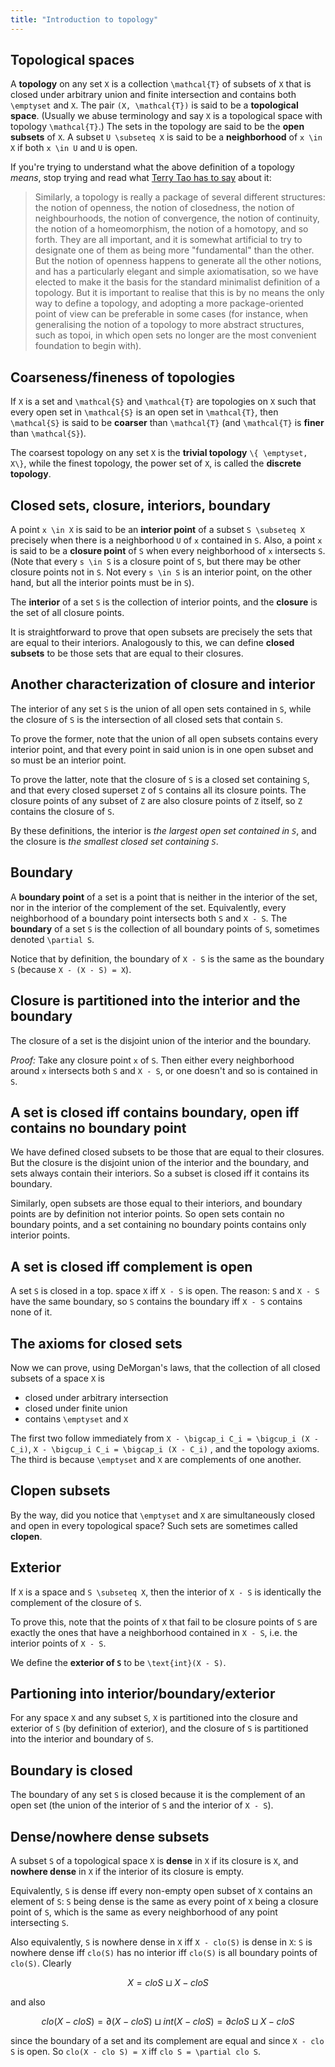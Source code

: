 ```yaml
---
title: "Introduction to topology"
---
```


## Topological spaces

A **topology** on any set ``X`` is a collection ``\mathcal{T}`` of subsets of ``X`` that is closed under arbitrary union and finite intersection and contains both ``\emptyset`` and ``X``. The pair ``(X, \mathcal{T})`` is said to be a **topological space**. (Usually we abuse terminology and say ``X`` is a topological space with topology ``\mathcal{T}``.) The sets in the topology are said to be the **open subsets** of ``X``. A subset ``U \subseteq X`` is said to be a **neighborhood** of ``x \in X`` if both ``x \in U`` and ``U`` is open.

If you're trying to understand what the above definition of a topology *means*, stop trying and read what [Terry Tao has to say](http://mathoverflow.net/a/30231) about it:

 > Similarly, a topology is really a package of several different structures: the notion of openness, the notion of closedness, the notion of neighbourhoods, the notion of convergence, the notion of continuity, the notion of a homeomorphism, the notion of a homotopy, and so forth. They are all important, and it is somewhat artificial to try to designate one of them as being more "fundamental" than the other. But the notion of openness happens to generate all the other notions, and has a particularly elegant and simple axiomatisation, so we have elected to make it the basis for the standard minimalist definition of a topology. But it is important to realise that this is by no means the only way to define a topology, and adopting a more package-oriented point of view can be preferable in some cases (for instance, when generalising the notion of a topology to more abstract structures, such as topoi, in which open sets no longer are the most convenient foundation to begin with).

## Coarseness/fineness of topologies

If ``X`` is a set and ``\mathcal{S}`` and ``\mathcal{T}`` are topologies on ``X`` such that every open set in ``\mathcal{S}`` is an open set in ``\mathcal{T}``, then ``\mathcal{S}`` is said to be **coarser** than ``\mathcal{T}`` (and ``\mathcal{T}`` is **finer** than ``\mathcal{S}``).

The coarsest topology on any set ``X`` is the **trivial topology** ``\{ \emptyset, X\}``, while the finest topology, the power set of ``X``, is called the **discrete topology**.

## Closed sets, closure, interiors, boundary

A point ``x \in X`` is said to be an **interior point** of a subset ``S \subseteq X`` precisely when there is a neighborhood ``U`` of ``x`` contained in ``S``. Also, a point ``x`` is said to be a **closure point** of ``S`` when every neighborhood of ``x`` intersects ``S``. (Note that every ``s \in S`` is a closure point of ``S``, but there may be other closure points not in ``S``. Not every ``s \in S`` is an interior point, on the other hand, but all the interior points must be in ``S``).

The **interior** of a set ``S`` is the collection of interior points, and the **closure** is the set of all closure points.

It is straightforward to prove that open subsets are precisely the sets that are equal to their interiors. Analogously to this, we can define **closed subsets** to be those sets that are equal to their closures.

## Another characterization of closure and interior

The interior of any set ``S`` is the union of all open sets contained in ``S``, while the closure of ``S`` is the intersection of all closed sets that contain ``S``.

To prove the former, note that the union of all open subsets contains every interior point, and that every point in said union is in one open subset and so must be an interior point.

To prove the latter, note that the closure of ``S`` is a closed set containing ``S``, and that every closed superset ``Z`` of ``S`` contains all its closure points. The closure points of any subset of ``Z`` are also closure points of ``Z`` itself, so ``Z`` contains the closure of ``S``.

By these definitions, the interior is *the largest open set contained in ``S``*, and the closure is *the smallest closed set containing ``S``*.

## Boundary
A **boundary point** of a set is a point that is neither in the interior of the set, nor in the interior of the complement of the set. Equivalently, every neighborhood of a boundary point intersects both ``S`` and ``X - S``. The **boundary** of a set ``S`` is the collection of all boundary points of ``S``, sometimes denoted ``\partial S``.

Notice that by definition, the boundary of ``X - S`` is the same as the boundary ``S`` (because ``X - (X - S) = X``).

## Closure is partitioned into the interior and the boundary

The closure of a set is the disjoint union of the interior and the boundary.

*Proof:* Take any closure point ``x`` of ``S``. Then either every neighborhood around ``x`` intersects both ``S`` and ``X - S``, or one doesn't and so is contained in ``S``.

## A set is closed iff contains boundary, open iff contains no boundary point

We have defined closed subsets to be those that are equal to their closures. But the closure is the disjoint union of the interior and the boundary, and sets always contain their interiors. So a subset is closed iff it contains its boundary.

Similarly, open subsets are those equal to their interiors, and boundary points are by definition not interior points. So open sets contain no boundary points, and a set containing no boundary points contains only interior points.

## A set is closed iff complement is open

A set ``S`` is closed in a top. space ``X`` iff ``X - S`` is open. The reason: ``S`` and ``X - S`` have the same boundary, so ``S`` contains the boundary iff ``X - S`` contains none of it.

## The axioms for closed sets

Now we can prove, using DeMorgan's laws, that the collection of all closed subsets of a space ``X`` is

  - closed under arbitrary intersection
  - closed under finite union
  - contains ``\emptyset`` and ``X``

The first two follow immediately from ``X - \bigcap_i C_i = \bigcup_i (X - C_i)``, ``X - \bigcup_i C_i = \bigcap_i (X - C_i)`` , and the topology axioms. The third is because ``\emptyset`` and ``X`` are complements of one another.

## Clopen subsets

By the way, did you notice that ``\emptyset`` and ``X`` are simultaneously closed and open in every topological space? Such sets are sometimes called **clopen**.

## Exterior

If ``X`` is a space and ``S \subseteq X``, then the interior of ``X - S`` is identically the complement of the closure of ``S``.

To prove this, note that the points of ``X`` that fail to be closure points of ``S`` are exactly the ones that have a neighborhood contained in ``X - S``, i.e. the interior points of ``X - S``.

We define the **exterior of ``S``** to be ``\text{int}(X - S)``.

## Partioning into interior/boundary/exterior

For any space ``X`` and any subset ``S``, ``X`` is partitioned into the closure and exterior of ``S`` (by definition of exterior), and the closure of ``S`` is partitioned into the interior and boundary of ``S``.


## Boundary is closed

The boundary of any set ``S`` is closed because it is the complement of an open set (the union of the interior of ``S`` and the interior of ``X - S``).

## Dense/nowhere dense subsets

A subset ``S`` of a topological space ``X`` is **dense** in ``X`` if its closure is ``X``, and **nowhere dense** in ``X`` if the interior of its closure is empty.

Equivalently, ``S`` is dense iff every non-empty open subset of ``X`` contains an element of ``S``: ``S`` being dense is the same as every point of ``X`` being a closure point of ``S``, which is the same as every neighborhood of any point intersecting ``S``.

Also equivalently, ``S`` is nowhere dense in ``X`` iff ``X - clo(S)`` is dense in ``X``: ``S`` is nowhere dense iff ``clo(S)`` has no interior iff ``clo(S)`` is all boundary points of ``clo(S)``. Clearly

```math
    X = clo S \sqcup X - clo S
```

and also

```math
    clo(X - clo S) = \partial(X - clo S) \sqcup int(X - clo S) = \partial clo S \sqcup X - clo S
```

since the boundary of a set and its complement are equal and since ``X - clo S`` is open. So ``clo(X - clo S) = X`` iff ``clo S = \partial clo S``.
